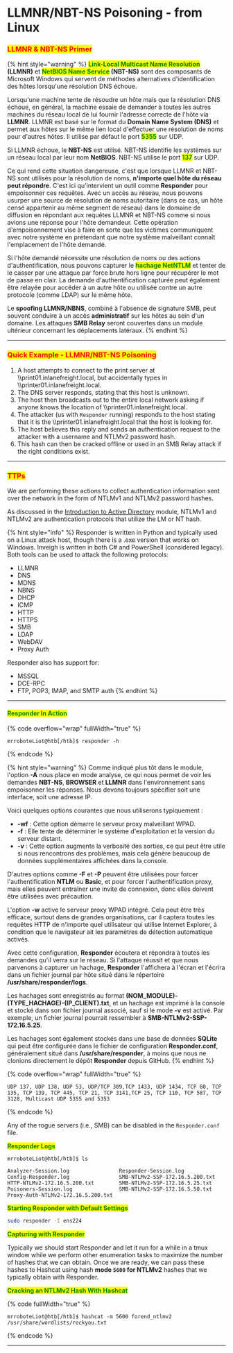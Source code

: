 # LLMNR/NBT-NS Poisoning - from Linux

### <mark style="color:red;">LLMNR & NBT-NS Primer</mark>

{% hint style="warning" %}
<mark style="color:green;">**Link-Local Multicast Name Resolution**</mark>**&#x20;(LLMNR)** et <mark style="color:green;">**NetBIOS Name Service**</mark>**&#x20;(NBT-NS)** sont des composants de Microsoft Windows qui servent de méthodes alternatives d'identification des hôtes lorsqu'une résolution DNS échoue.

Lorsqu'une machine tente de résoudre un hôte mais que la résolution DNS échoue, en général, la machine essaie de demander à toutes les autres machines du réseau local de lui fournir l'adresse correcte de l'hôte via **LLMNR**. LLMNR est basé sur le format du **Domain Name System (DNS)** et permet aux hôtes sur le même lien local d'effectuer une résolution de noms pour d'autres hôtes. Il utilise par défaut le port <mark style="color:green;">**5355**</mark> sur UDP.

Si LLMNR échoue, le **NBT-NS** est utilisé. NBT-NS identifie les systèmes sur un réseau local par leur nom **NetBIOS**. NBT-NS utilise le port <mark style="color:green;">**137**</mark> sur UDP.

Ce qui rend cette situation dangereuse, c'est que lorsque LLMNR et NBT-NS sont utilisés pour la résolution de noms, **n'importe quel hôte du réseau peut répondre**. C'est ici qu'intervient un outil comme **Responder** pour empoisonner ces requêtes. Avec un accès au réseau, nous pouvons usurper une source de résolution de noms autoritaire (dans ce cas, un hôte censé appartenir au même segment de réseau) dans le domaine de diffusion en répondant aux requêtes LLMNR et NBT-NS comme si nous avions une réponse pour l'hôte demandeur. Cette opération d'empoisonnement vise à faire en sorte que les victimes communiquent avec notre système en prétendant que notre système malveillant connaît l'emplacement de l'hôte demandé.

Si l'hôte demandé nécessite une résolution de noms ou des actions d'authentification, nous pouvons capturer le <mark style="color:green;">**hachage NetNTLM**</mark> et tenter de le casser par une attaque par force brute hors ligne pour récupérer le mot de passe en clair. La demande d'authentification capturée peut également être relayée pour accéder à un autre hôte ou utilisée contre un autre protocole (comme LDAP) sur le même hôte.

Le **spoofing LLMNR/NBNS**, combiné à l'absence de signature SMB, peut souvent conduire à un accès **administratif** sur les hôtes au sein d'un domaine. Les attaques **SMB Relay** seront couvertes dans un module ultérieur concernant les déplacements latéraux.
{% endhint %}

***

### <mark style="color:red;">Quick Example - LLMNR/NBT-NS Poisoning</mark>

1. A host attempts to connect to the print server at \\\print01.inlanefreight.local, but accidentally types in \\\printer01.inlanefreight.local.
2. The DNS server responds, stating that this host is unknown.
3. The host then broadcasts out to the entire local network asking if anyone knows the location of \\\printer01.inlanefreight.local.
4. The attacker (us with `Responder` running) responds to the host stating that it is the \\\printer01.inlanefreight.local that the host is looking for.
5. The host believes this reply and sends an authentication request to the attacker with a username and NTLMv2 password hash.
6. This hash can then be cracked offline or used in an SMB Relay attack if the right conditions exist.

***

### <mark style="color:red;">TTPs</mark>

We are performing these actions to collect authentication information sent over the network in the form of NTLMv1 and NTLMv2 password hashes.

&#x20;As discussed in the [Introduction to Active Directory](https://academy.hackthebox.com/course/preview/introduction-to-active-directory) module, NTLMv1 and NTLMv2 are authentication protocols that utilize the LM or NT hash.

{% hint style="info" %}
Responder is written in Python and typically used on a Linux attack host, though there is a .exe version that works on Windows. Inveigh is written in both C# and PowerShell (considered legacy). Both tools can be used to attack the following protocols:

* LLMNR
* DNS
* MDNS
* NBNS
* DHCP
* ICMP
* HTTP
* HTTPS
* SMB
* LDAP
* WebDAV
* Proxy Auth

Responder also has support for:

* MSSQL
* DCE-RPC
* FTP, POP3, IMAP, and SMTP auth
{% endhint %}

***

#### <mark style="color:green;">Responder In Action</mark>

{% code overflow="wrap" fullWidth="true" %}
```shell-session
mrroboteLiot@htb[/htb]$ responder -h
```
{% endcode %}

{% hint style="warning" %}
Comme indiqué plus tôt dans le module, l'option **-A** nous place en mode analyse, ce qui nous permet de voir les demandes **NBT-NS**, **BROWSER** et **LLMNR** dans l'environnement sans empoisonner les réponses. Nous devons toujours spécifier soit une interface, soit une adresse IP.

Voici quelques options courantes que nous utiliserons typiquement :

* **-wf** : Cette option démarre le serveur proxy malveillant WPAD.
* **-f** : Elle tente de déterminer le système d'exploitation et la version du serveur distant.
* **-v** : Cette option augmente la verbosité des sorties, ce qui peut être utile si nous rencontrons des problèmes, mais cela génère beaucoup de données supplémentaires affichées dans la console.

D'autres options comme **-F** et **-P** peuvent être utilisées pour forcer l'authentification **NTLM** ou **Basic**, et pour forcer l'authentification proxy, mais elles peuvent entraîner une invite de connexion, donc elles doivent être utilisées avec précaution.

L'option **-w** active le serveur proxy WPAD intégré. Cela peut être très efficace, surtout dans de grandes organisations, car il captera toutes les requêtes HTTP de n'importe quel utilisateur qui utilise Internet Explorer, à condition que le navigateur ait les paramètres de détection automatique activés.

Avec cette configuration, **Responder** écoutera et répondra à toutes les demandes qu'il verra sur le réseau. Si l'attaque réussit et que nous parvenons à capturer un hachage, **Responder** l'affichera à l'écran et l'écrira dans un fichier journal par hôte situé dans le répertoire **/usr/share/responder/logs**.

&#x20;Les hachages sont enregistrés au format **(NOM\_MODULE)-(TYPE\_HACHAGE)-(IP\_CLIENT).txt**, et un hachage est imprimé à la console et stocké dans son fichier journal associé, sauf si le mode **-v** est activé. Par exemple, un fichier journal pourrait ressembler à **SMB-NTLMv2-SSP-172.16.5.25**.

Les hachages sont également stockés dans une base de données **SQLite** qui peut être configurée dans le fichier de configuration **Responder.conf**, généralement situé dans **/usr/share/responder**, à moins que nous ne clonions directement le dépôt **Responder** depuis GitHub.
{% endhint %}

{% code overflow="wrap" fullWidth="true" %}
```shell-session
UDP 137, UDP 138, UDP 53, UDP/TCP 389,TCP 1433, UDP 1434, TCP 80, TCP 135, TCP 139, TCP 445, TCP 21, TCP 3141,TCP 25, TCP 110, TCP 587, TCP 3128, Multicast UDP 5355 and 5353
```
{% endcode %}

Any of the rogue servers (i.e., SMB) can be disabled in the `Responder.conf` file.

<mark style="color:green;">**Responder Logs**</mark>

```shell-session
mrroboteLiot@htb[/htb]$ ls

Analyzer-Session.log                Responder-Session.log
Config-Responder.log                SMB-NTLMv2-SSP-172.16.5.200.txt
HTTP-NTLMv2-172.16.5.200.txt        SMB-NTLMv2-SSP-172.16.5.25.txt
Poisoners-Session.log               SMB-NTLMv2-SSP-172.16.5.50.txt
Proxy-Auth-NTLMv2-172.16.5.200.txt
```

<mark style="color:green;">**Starting Responder with Default Settings**</mark>

```bash
sudo responder -I ens224 
```

<mark style="color:green;">**Capturing with Responder**</mark>

Typically we should start Responder and let it run for a while in a tmux window while we perform other enumeration tasks to maximize the number of hashes that we can obtain. Once we are ready, we can pass these hashes to Hashcat using hash **mode `5600` for NTLMv2** hashes that we typically obtain with Responder.&#x20;

<mark style="color:green;">**Cracking an NTLMv2 Hash With Hashcat**</mark>

{% code fullWidth="true" %}
```shell-session
mrroboteLiot@htb[/htb]$ hashcat -m 5600 forend_ntlmv2 /usr/share/wordlists/rockyou.txt 

```
{% endcode %}

***
